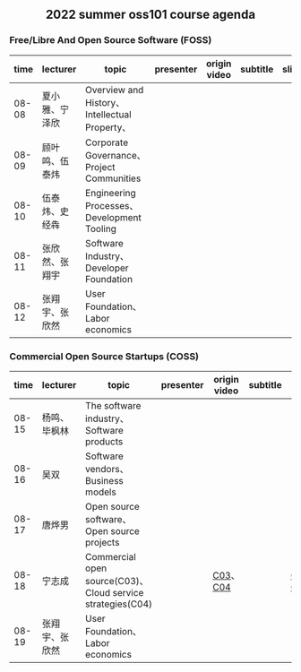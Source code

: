 ## <p align="center">2022 summer oss101 course agenda</p>

### Free/Libre And Open Source Software (FOSS)

| time  | lecturer       | topic                                         | presenter | origin video | subtitle | slide | bilibili url |
| ----- | -------------- | --------------------------------------------- | --------- | ------------ | -------- | ----- | ------------ |
| 08-08 | 夏小雅、宁泽欣 | Overview and History、Intellectual Property、 |           |              |          |       |              |
| 08-09 | 顾叶鸣、伍泰炜 | Corporate Governance、Project Communities     |           |              |          |       |              |
| 08-10 | 伍泰炜、史经犇 | Engineering Processes、Development Tooling    |           |              |          |       |              |
| 08-11 | 张欣然、张翔宇 | Software Industry、Developer Foundation       |           |              |          |       |              |
| 08-12 | 张翔宇、张欣然 | User Foundation、Labor economics              |           |              |          |       |              |

### Commercial Open Source Startups (COSS)

| time  | lecturer       | topic                                          | presenter | origin video | subtitle | slide | bilibili url |
| ----- | -------------- | ---------------------------------------------- | --------- | ------------ | -------- | ----- | ------------ |
| 08-15 | 杨鸣、毕枫林   | The software industry、Software products       |           |              |          |       |              |
| 08-16 | 吴双           | Software vendors、Business models              |           |              |          |       |              |
| 08-17 | 唐烨男         | Open source software、Open source projects     |           |              |          |       |              |
| 08-18 | 宁志成         | Commercial open source(C03)、Cloud service strategies(C04) |           | [C03](https://youtu.be/OmKHzhv1x1M)、[C04](https://youtu.be/26nNSML62dQ) |          | [C03](https://github.com/dirkriehle/coss-course/blob/main/Generated/Lecture%20slides/COSS%20C03%20-%20Commercial%20Open%20Source.pdf)、[C04](https://github.com/dirkriehle/coss-course/blob/main/Generated/Lecture%20slides/COSS%20C04%20-%20Cloud%20Service%20Strategies.pdf) |              |
| 08-19 | 张翔宇、张欣然 | User Foundation、Labor economics               |           |              |          |       |              |

### 